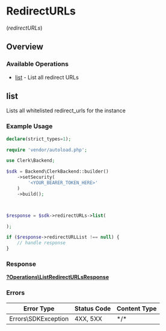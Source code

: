 # RedirectURLs
(*redirectURLs*)

## Overview

### Available Operations

* [list](#list) - List all redirect URLs

## list

Lists all whitelisted redirect_urls for the instance

### Example Usage

```php
declare(strict_types=1);

require 'vendor/autoload.php';

use Clerk\Backend;

$sdk = Backend\ClerkBackend::builder()
    ->setSecurity(
        '<YOUR_BEARER_TOKEN_HERE>'
    )
    ->build();



$response = $sdk->redirectURLs->list(

);

if ($response->redirectURLList !== null) {
    // handle response
}
```

### Response

**[?Operations\ListRedirectURLsResponse](../../Models/Operations/ListRedirectURLsResponse.md)**

### Errors

| Error Type          | Status Code         | Content Type        |
| ------------------- | ------------------- | ------------------- |
| Errors\SDKException | 4XX, 5XX            | \*/\*               |
